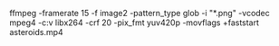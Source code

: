 ffmpeg -framerate 15 -f image2 -pattern_type glob -i "*.png" -vcodec mpeg4 -c:v libx264 -crf 20 -pix_fmt yuv420p -movflags +faststart asteroids.mp4
